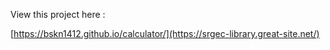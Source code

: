 View this project here :


[https://bskn1412.github.io/calculator/](https://srgec-library.great-site.net/)

